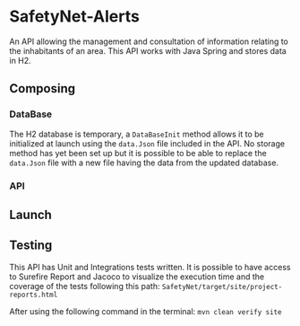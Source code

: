 # SafetyNet-Alerts
An API allowing the management and consultation of information relating to the inhabitants of an area.
This API works with Java Spring and stores data in H2.

## Composing

### DataBase
The H2 database is temporary, a `DataBaseInit` method allows it to be initialized at launch using the `data.Json` file included in the API.
No storage method has yet been set up but it is possible to be able to replace the `data.Json` file with a new file having the data from the updated database.

### API

## Launch


## Testing
This API has Unit and Integrations tests written.
It is possible to have access to Surefire Report and Jacoco to visualize the execution time and the coverage of the tests following this path:
`SafetyNet/target/site/project-reports.html`

After using the following command in the terminal:
`mvn clean verify site`
